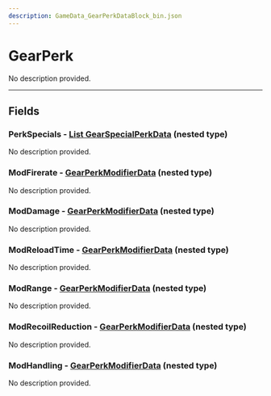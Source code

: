 ```yaml
---
description: GameData_GearPerkDataBlock_bin.json
---
```


# GearPerk

No description provided.

***

## Fields

### PerkSpecials - [List GearSpecialPerkData](../../nested-types/gearspecialperkdata.md) (nested type)

No description provided.

### ModFirerate - [GearPerkModifierData](../../nested-types/gearperkmodifierdata.md) (nested type)

No description provided.

### ModDamage - [GearPerkModifierData](../../nested-types/gearperkmodifierdata.md) (nested type)

No description provided.

### ModReloadTime - [GearPerkModifierData](../../nested-types/gearperkmodifierdata.md) (nested type)

No description provided.

### ModRange - [GearPerkModifierData](../../nested-types/gearperkmodifierdata.md) (nested type)

No description provided.

### ModRecoilReduction - [GearPerkModifierData](../../nested-types/gearperkmodifierdata.md) (nested type)

No description provided.

### ModHandling - [GearPerkModifierData](../../nested-types/gearperkmodifierdata.md) (nested type)

No description provided.
